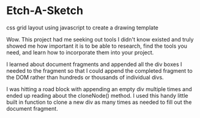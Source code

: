 # Etch-A-Sketch
css grid layout using javascript to create a drawing template

Wow. This project had me seeking out tools I didn't know existed and truly showed me how important it is to be able to research, find the tools you need, and learn how to incorporate them into your project.

I learned about document fragments and appended all the div boxes I needed to the fragment so that I could append the completed fragment to the DOM rather than hundreds or thousands of individual divs.

I was hitting a road block with appending an empty div multiple times and ended up reading about the cloneNode() method. I used this handy little built in function to clone a new div as many times as needed to fill out the document fragment.
